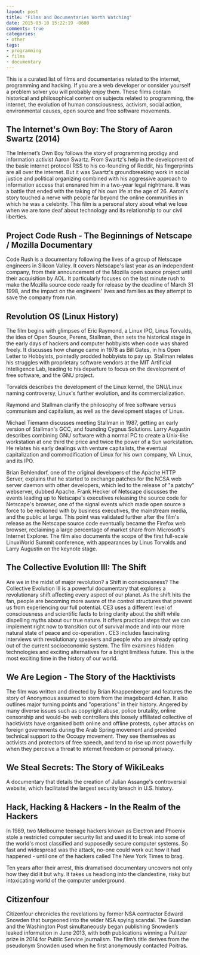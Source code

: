 ```yaml
---
layout: post
title: "Films and Documentaries Worth Watching"
date: 2015-03-10 15:22:19 -0600
comments: true
categories:
- other
tags:
- programming
- films
- documentary
---
```


This is a curated list of films and documentaries related to the internet, programming and hacking. If you are a web developer or consider yourself a problem solver you will probably enjoy them. These films contain historical and philosophical content on subjects related to programming, the internet, the evolution of human consciousness, activism, social action, environmental causes, open source and free software movements.
<!--more-->
## The Internet's Own Boy: The Story of Aaron Swartz (2014)

The Internet’s Own Boy follows the story of programming prodigy and information activist Aaron Swartz. From Swartz's help in the development of the basic internet protocol RSS to his co-founding of Reddit, his fingerprints are all over the internet. But it was Swartz's groundbreaking work in social justice and political organizing combined with his aggressive approach to information access that ensnared him in a two-year legal nightmare. It was a battle that ended with the taking of his own life at the age of 26. Aaron's story touched a nerve with people far beyond the online communities in which he was a celebrity. This film is a personal story about what we lose when we are tone deaf about technology and its relationship to our civil liberties.

## Project Code Rush - The Beginnings of Netscape / Mozilla Documentary

Code Rush is a documentary following the lives of a group of Netscape engineers in Silicon Valley. It covers Netscape's last year as an independent company, from their announcement of the Mozilla open source project until their acquisition by AOL. It particularly focuses on the last minute rush to make the Mozilla source code ready for release by the deadline of March 31 1998, and the impact on the engineers' lives and families as they attempt to save the company from ruin.

## Revolution OS (Linux History)

The film begins with glimpses of Eric Raymond, a Linux IPO, Linus Torvalds, the idea of Open Source, Perens, Stallman, then sets the historical stage in the early days of hackers and computer hobbyists when code was shared freely. It discusses how change came in 1978 as Bill Gates, in his Open Letter to Hobbyists, pointedly prodded hobbyists to pay up. Stallman relates his struggles with proprietary software vendors at the MIT Artificial Intelligence Lab, leading to his departure to focus on the development of free software, and the GNU project.   

Torvalds describes the development of the Linux kernel, the GNU/Linux naming controversy, Linux's further evolution, and its commercialization.   

Raymond and Stallman clarify the philosophy of free software versus communism and capitalism, as well as the development stages of Linux.  

Michael Tiemann discusses meeting Stallman in 1987, getting an early version of Stallman's GCC, and founding Cygnus Solutions.
Larry Augustin describes combining GNU software with a normal PC to create a Unix-like workstation at one third the price and twice the power of a Sun workstation. He relates his early dealings with venture capitalists, the eventual capitalization and commodification of Linux for his own company, VA Linux, and its IPO.

Brian Behlendorf, one of the original developers of the Apache HTTP Server, explains that he started to exchange patches for the NCSA web server daemon with other developers, which led to the release of "a patchy" webserver, dubbed Apache.
Frank Hecker of Netscape discusses the events leading up to Netscape's executives releasing the source code for Netscape's browser, one of the signal events which made open source a force to be reckoned with by business executives, the mainstream media, and the public at large. This point was validated further after the film's release as the Netscape source code eventually became the Firefox web browser, reclaiming a large percentage of market share from Microsoft's Internet Explorer.
The film also documents the scope of the first full-scale LinuxWorld Summit conference, with appearances by Linus Torvalds and Larry Augustin on the keynote stage.


## The Collective Evolution III: The Shift

Are we in the midst of major revolution?  a Shift in consciousness? The Collective Evolution III is a powerful documentary that explores a revolutionary shift affecting every aspect of our planet. As the shift hits the fan, people are becoming more aware of the control structures that prevent us from experiencing our full potential. CE3 uses a different level of consciousness and scientific facts to bring clarity about the shift while dispelling myths about our true nature. It offers practical steps that we can implement right now to transition out of survival mode and into our more natural state of peace and co-operation . CE3 includes fascinating interviews with revolutionary speakers and people who are already opting out of the current socioeconomic system. The film examines hidden technologies and exciting alternatives for a bright limitless future. This is the most exciting time in the history of our world.


## We Are Legion - The Story of the Hacktivists

The film was written and directed by Brian Knappenberger and features the story of Anonymous assumed to stem from the imageboard 4chan. It also outlines major turning points and "operations" in their history. Angered by many diverse issues such as copyright abuse, police brutality, online censorship and would-be web controllers this loosely affiliated collective of hacktivists have organised both online and offline protests, cyber attacks on foreign governments during the Arab Spring movement and provided technical support to the Occupy movement. They see themselves as activists and protectors of free speech, and tend to rise up most powerfully when they perceive a threat to internet freedom or personal privacy.


## We Steal Secrets: The Story of WikiLeaks

A documentary that details the creation of Julian Assange's controversial website, which facilitated the largest security breach in U.S. history.


## Hack, Hacking & Hackers - In the Realm of the Hackers

In 1989, two Melbourne teenage hackers known as Electron and Phoenix stole a restricted computer security list and used it to break into some of the world's most classified and supposedly secure computer systems. So fast and widespread was the attack, no-one could work out how it had happened - until one of the hackers called The New York Times to brag.

Ten years after their arrest, this dramatised documentary uncovers not only how they did it but why. It takes us headlong into the clandestine, risky but intoxicating world of the computer underground.

## Citizenfour

Citizenfour chronicles the revelations by former NSA contractor Edward Snowden that burgeoned into the wider NSA spying scandal. The Guardian and the Washington Post simultaneously began publishing Snowden’s leaked information in June 2013, with both publications winning a Pulitzer prize in 2014 for Public Service journalism. The film’s title derives from the pseudonym Snowden used when he first anonymously contacted Poitras.
